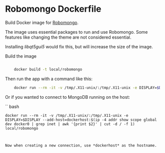 Robomongo Dockerfile
====================

Build Docker image for [Robomongo](<https://robomongo.org>).

The image uses essential packages to run and use Robomongo.
Some features like changing the theme are not considered essential.

Installing *libqt5gui5* would fix this, but will increase the size of the image.


Build the image

```bash

    docker build -t local/robomongo
```


Then run the app with a command like this:


```bash
    docker run --rm -it -v /tmp/.X11-unix/:/tmp/.X11-unix -e DISPLAY=$DISPLAY local/robomongo
```


Or if you wanted to connect to MongoDB running on the host:

`` bash

    docker run --rm -it -v /tmp/.X11-unix/:/tmp/.X11-unix -e DISPLAY=$DISPLAY --add-host=dockerhost:$(ip -4 addr show scope global dev docker0 | grep inet | awk '{print $2}' | cut -d / -f 1) local/robomongo
```


Now when creating a new connection, use *dockerhost* as the hostname.


